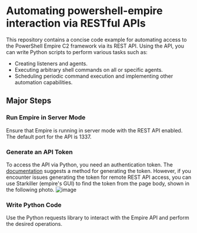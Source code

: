 # Automating powershell-empire interaction via RESTful APIs
This repository contains a concise code example for automating access to the PowerShell Empire C2 framework via its REST API. Using the API, you can write Python scripts to perform various tasks such as:
- Creating listeners and agents.
- Executing arbitrary shell commands on all or specific agents.
- Scheduling periodic command execution and implementing other automation capabilities.

## Major Steps
### Run Empire in Server Mode
Ensure that Empire is running in server mode with the REST API enabled. The default port for the API is 1337.

### Generate an API Token

To access the API via Python, you need an authentication token. The [documentation](https://github.com/EmpireProject/Empire/wiki/RESTful-API) suggests a method for generating the token. However, if you encounter issues generating the token for remote REST API access, you can use Starkiller (empire's GUI) to find the token from the page body, shown in the following photo.
![image](https://github.com/user-attachments/assets/b725e497-5a05-4cc8-b815-07dc8888c22b)


### Write Python Code
Use the Python requests library to interact with the Empire API and perform the desired operations.
